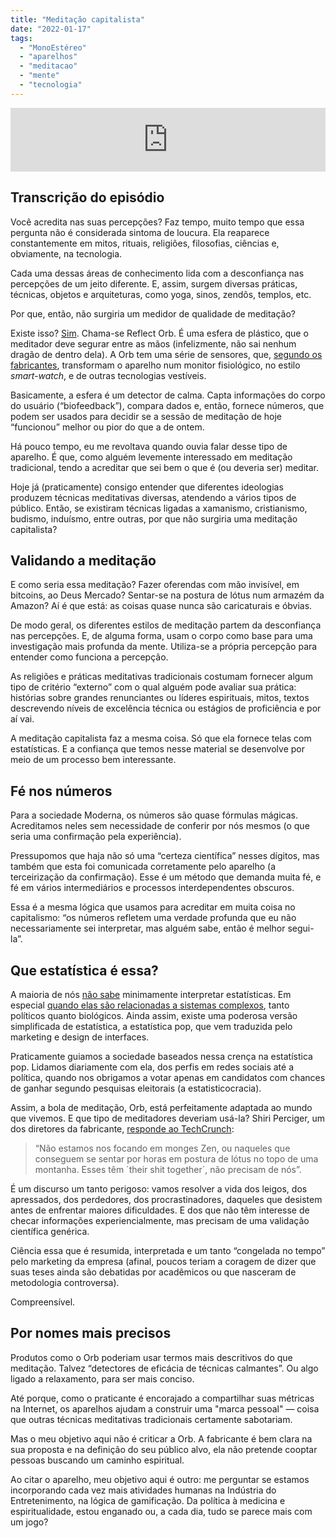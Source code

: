 ```yaml
---
title: "Meditação capitalista"
date: "2022-01-17"
tags: 
  - "MonoEstéreo"
  - "aparelhos"
  - "meditacao"
  - "mente"
  - "tecnologia"
---
```


<iframe src="https://anchor.fm/monoestereo/embed/episodes/Meditao-capitalista-e1d2v82" height="102px" width="100%" frameborder="0" scrolling="no"></iframe>

## Transcrição do episódio

Você acredita nas suas percepções? Faz tempo, muito tempo que essa pergunta não é considerada sintoma de loucura. Ela reaparece constantemente em mitos, rituais, religiões, filosofias, ciências e, obviamente, na tecnologia.

Cada uma dessas áreas de conhecimento lida com a desconfiança nas percepções de um jeito diferente. E, assim, surgem diversas práticas, técnicas, objetos e arquiteturas, como yoga, sinos, zendôs, templos, etc.

Por que, então, não surgiria um medidor de qualidade de meditação?

Existe isso? [Sim](https://www.meetreflect.com/). Chama-se Reflect Orb. É uma esfera de plástico, que o meditador deve segurar entre as mãos (infelizmente, não sai nenhum dragão de dentro dela). A Orb tem uma série de sensores, que, [segundo os fabricantes](https://www.meetreflect.com/science/), transformam o aparelho num monitor fisiológico, no estilo _smart-watch_, e de outras tecnologias vestíveis.

Basicamente, a esfera é um detector de calma. Capta informações do corpo do usuário (“biofeedback”), compara dados e, então, fornece números, que podem ser usados para decidir se a sessão de meditação de hoje “funcionou” melhor ou pior do que a de ontem.

Há pouco tempo, eu me revoltava quando ouvia falar desse tipo de aparelho. É que, como alguém levemente interessado em meditação tradicional, tendo a acreditar que sei bem o que é (ou deveria ser) meditar.

Hoje já (praticamente) consigo entender que diferentes ideologias produzem técnicas meditativas diversas, atendendo a vários tipos de público. Então, se existiram técnicas ligadas a xamanismo, cristianismo, budismo, induísmo, entre outras, por que não surgiria uma meditação capitalista?

## Validando a meditação

E como seria essa meditação? Fazer oferendas com mão invisível, em bitcoins, ao Deus Mercado? Sentar-se na postura de lótus num armazém da Amazon? Aí é que está: as coisas quase nunca são caricaturais e óbvias.

De modo geral, os diferentes estilos de meditação partem da desconfiança nas percepções. E, de alguma forma, usam o corpo como base para uma investigação mais profunda da mente. Utiliza-se a própria percepção para entender como funciona a percepção.

As religiões e práticas meditativas tradicionais costumam fornecer algum tipo de critério “externo” com o qual alguém pode avaliar sua prática: histórias sobre grandes renunciantes ou líderes espirituais, mitos, textos descrevendo níveis de excelência técnica ou estágios de proficiência e por aí vai.

A meditação capitalista faz a mesma coisa. Só que ela fornece telas com estatísticas. E a confiança que temos nesse material se desenvolve por meio de um processo bem interessante.

## Fé nos números

Para a sociedade Moderna, os números são quase fórmulas mágicas. Acreditamos neles sem necessidade de conferir por nós mesmos (o que seria uma confirmação pela experiência).

Pressupomos que haja não só uma “certeza científica” nesses dígitos, mas também que esta foi comunicada corretamente pelo aparelho (a terceirização da confirmação). Esse é um método que demanda muita fé, e fé em vários intermediários e processos interdependentes obscuros.

Essa é a mesma lógica que usamos para acreditar em muita coisa no capitalismo: “os números refletem uma verdade profunda que eu não necessariamente sei interpretar, mas alguém sabe, então é melhor segui-la”.

## Que estatística é essa?

A maioria de nós [não sabe](https://www.amazon.com.br/Como-mentir-estat%C3%ADstica-Darrell-Heff-ebook/dp/B01FIGE0S8?crid=29RJP0VA40NOD&keywords=estatistica&qid=1642527191&s=books&sprefix=estat%2Cstripbooks%2C241&sr=1-4&linkCode=ll1&tag=eduf-20&linkId=f676188d6d663fad6b8a2e4627aa3b39&language=pt_BR&ref_=as_li_ss_tl) minimamente interpretar estatísticas. Em especial [quando elas são relacionadas a sistemas complexos](https://www.amazon.com.br/Estat%C3%ADstica-para-serve-como-funciona/dp/8537815128?crid=29RJP0VA40NOD&keywords=estatistica&qid=1642527191&s=books&sprefix=estat%2Cstripbooks%2C241&sr=1-1&linkCode=ll1&tag=eduf-20&linkId=915478b05565e3647687c59013ba854e&language=pt_BR&ref_=as_li_ss_tl), tanto políticos quanto biológicos. Ainda assim, existe uma poderosa versão simplificada de estatística, a estatística pop, que vem traduzida pelo marketing e design de interfaces.

Praticamente guiamos a sociedade baseados nessa crença na estatística pop. Lidamos diariamente com ela, dos perfis em redes sociais até a política, quando nos obrigamos a votar apenas em candidatos com chances de ganhar segundo pesquisas eleitorais (a estatisticocracia).

Assim, a bola de meditação, Orb, está perfeitamente adaptada ao mundo que vivemos. E que tipo de meditadores deveriam usá-la? Shiri Perciger, um dos diretores da fabricante, [responde ao TechCrunch](https://techcrunch.com/2022/01/03/reflect-orb-biofeedback-ball/):

> “Não estamos nos focando em monges Zen, ou naqueles que conseguem se sentar por horas em postura de lótus no topo de uma montanha. Esses têm ´their shit together´, não precisam de nós”.

É um discurso um tanto perigoso: vamos resolver a vida dos leigos, dos apressados, dos perdedores, dos procrastinadores, daqueles que desistem antes de enfrentar maiores dificuldades. E dos que não têm interesse de checar informações experiencialmente, mas precisam de uma validação científica genérica.

Ciência essa que é resumida, interpretada e um tanto “congelada no tempo” pelo marketing da empresa (afinal, poucos teriam a coragem de dizer que suas teses ainda são debatidas por acadêmicos ou que nasceram de metodologia controversa).

Compreensível.

## Por nomes mais precisos

Produtos como o Orb poderiam usar termos mais descritivos do que meditação. Talvez “detectores de eficácia de técnicas calmantes”. Ou algo ligado a relaxamento, para ser mais conciso.

Até porque, como o praticante é encorajado a compartilhar suas métricas na Internet, os aparelhos ajudam a construir uma "marca pessoal" — coisa que outras técnicas meditativas tradicionais certamente sabotariam.

Mas o meu objetivo aqui não é criticar a Orb. A fabricante é bem clara na sua proposta e na definição do seu público alvo, ela não pretende cooptar pessoas buscando um caminho espiritual.

Ao citar o aparelho, meu objetivo aqui é outro: me perguntar se estamos incorporando cada vez mais atividades humanas na Indústria do Entretenimento, na lógica de gamificação. Da política à medicina e espiritualidade, estou enganado ou, a cada dia, tudo se parece mais com um jogo?
